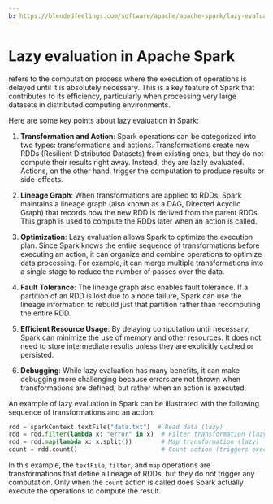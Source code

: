 ```yaml
---
b: https://blendedfeelings.com/software/apache/apache-spark/lazy-evaluation.md
---
```


# Lazy evaluation in Apache Spark 
refers to the computation process where the execution of operations is delayed until it is absolutely necessary. This is a key feature of Spark that contributes to its efficiency, particularly when processing very large datasets in distributed computing environments.

Here are some key points about lazy evaluation in Spark:

1. **Transformation and Action**: Spark operations can be categorized into two types: transformations and actions. Transformations create new RDDs (Resilient Distributed Datasets) from existing ones, but they do not compute their results right away. Instead, they are lazily evaluated. Actions, on the other hand, trigger the computation to produce results or side-effects.

2. **Lineage Graph**: When transformations are applied to RDDs, Spark maintains a lineage graph (also known as a DAG, Directed Acyclic Graph) that records how the new RDD is derived from the parent RDDs. This graph is used to compute the RDDs later when an action is called.

3. **Optimization**: Lazy evaluation allows Spark to optimize the execution plan. Since Spark knows the entire sequence of transformations before executing an action, it can organize and combine operations to optimize data processing. For example, it can merge multiple transformations into a single stage to reduce the number of passes over the data.

4. **Fault Tolerance**: The lineage graph also enables fault tolerance. If a partition of an RDD is lost due to a node failure, Spark can use the lineage information to rebuild just that partition rather than recomputing the entire RDD.

5. **Efficient Resource Usage**: By delaying computation until necessary, Spark can minimize the use of memory and other resources. It does not need to store intermediate results unless they are explicitly cached or persisted.

6. **Debugging**: While lazy evaluation has many benefits, it can make debugging more challenging because errors are not thrown when transformations are defined, but rather when an action is executed.

An example of lazy evaluation in Spark can be illustrated with the following sequence of transformations and an action:

```python
rdd = sparkContext.textFile("data.txt")  # Read data (lazy)
rdd = rdd.filter(lambda x: "error" in x)  # Filter transformation (lazy)
rdd = rdd.map(lambda x: x.split())        # Map transformation (lazy)
count = rdd.count()                       # Count action (triggers execution)
```

In this example, the `textFile`, `filter`, and `map` operations are transformations that define a lineage of RDDs, but they do not trigger any computation. Only when the `count` action is called does Spark actually execute the operations to compute the result.